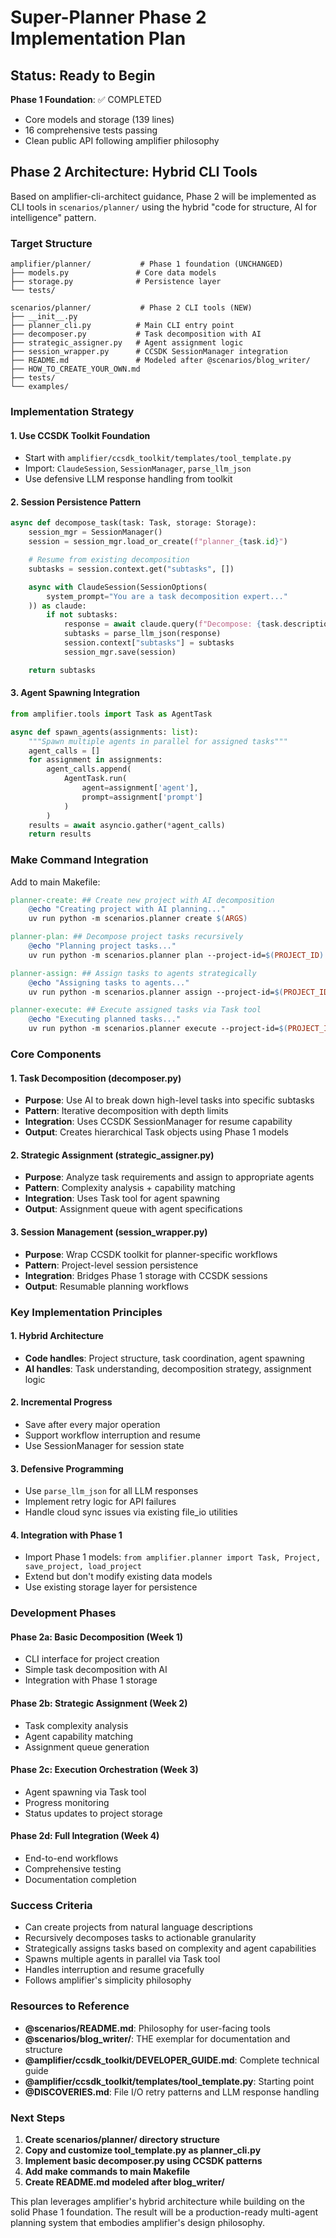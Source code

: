 # Super-Planner Phase 2 Implementation Plan

## Status: Ready to Begin

**Phase 1 Foundation**: ✅ COMPLETED
- Core models and storage (139 lines)
- 16 comprehensive tests passing
- Clean public API following amplifier philosophy

## Phase 2 Architecture: Hybrid CLI Tools

Based on amplifier-cli-architect guidance, Phase 2 will be implemented as CLI tools in `scenarios/planner/` using the hybrid "code for structure, AI for intelligence" pattern.

### Target Structure

```
amplifier/planner/           # Phase 1 foundation (UNCHANGED)
├── models.py               # Core data models
├── storage.py              # Persistence layer
└── tests/

scenarios/planner/           # Phase 2 CLI tools (NEW)
├── __init__.py
├── planner_cli.py          # Main CLI entry point
├── decomposer.py           # Task decomposition with AI
├── strategic_assigner.py   # Agent assignment logic
├── session_wrapper.py      # CCSDK SessionManager integration
├── README.md               # Modeled after @scenarios/blog_writer/
├── HOW_TO_CREATE_YOUR_OWN.md
├── tests/
└── examples/
```

### Implementation Strategy

#### 1. Use CCSDK Toolkit Foundation
- Start with `amplifier/ccsdk_toolkit/templates/tool_template.py`
- Import: `ClaudeSession`, `SessionManager`, `parse_llm_json`
- Use defensive LLM response handling from toolkit

#### 2. Session Persistence Pattern
```python
async def decompose_task(task: Task, storage: Storage):
    session_mgr = SessionManager()
    session = session_mgr.load_or_create(f"planner_{task.id}")

    # Resume from existing decomposition
    subtasks = session.context.get("subtasks", [])

    async with ClaudeSession(SessionOptions(
        system_prompt="You are a task decomposition expert..."
    )) as claude:
        if not subtasks:
            response = await claude.query(f"Decompose: {task.description}")
            subtasks = parse_llm_json(response)
            session.context["subtasks"] = subtasks
            session_mgr.save(session)

    return subtasks
```

#### 3. Agent Spawning Integration
```python
from amplifier.tools import Task as AgentTask

async def spawn_agents(assignments: list):
    """Spawn multiple agents in parallel for assigned tasks"""
    agent_calls = []
    for assignment in assignments:
        agent_calls.append(
            AgentTask.run(
                agent=assignment['agent'],
                prompt=assignment['prompt']
            )
        )
    results = await asyncio.gather(*agent_calls)
    return results
```

### Make Command Integration

Add to main Makefile:
```makefile
planner-create: ## Create new project with AI decomposition
	@echo "Creating project with AI planning..."
	uv run python -m scenarios.planner create $(ARGS)

planner-plan: ## Decompose project tasks recursively
	@echo "Planning project tasks..."
	uv run python -m scenarios.planner plan --project-id=$(PROJECT_ID)

planner-assign: ## Assign tasks to agents strategically
	@echo "Assigning tasks to agents..."
	uv run python -m scenarios.planner assign --project-id=$(PROJECT_ID)

planner-execute: ## Execute assigned tasks via Task tool
	@echo "Executing planned tasks..."
	uv run python -m scenarios.planner execute --project-id=$(PROJECT_ID)
```

### Core Components

#### 1. Task Decomposition (decomposer.py)
- **Purpose**: Use AI to break down high-level tasks into specific subtasks
- **Pattern**: Iterative decomposition with depth limits
- **Integration**: Uses CCSDK SessionManager for resume capability
- **Output**: Creates hierarchical Task objects using Phase 1 models

#### 2. Strategic Assignment (strategic_assigner.py)
- **Purpose**: Analyze task requirements and assign to appropriate agents
- **Pattern**: Complexity analysis + capability matching
- **Integration**: Uses Task tool for agent spawning
- **Output**: Assignment queue with agent specifications

#### 3. Session Management (session_wrapper.py)
- **Purpose**: Wrap CCSDK toolkit for planner-specific workflows
- **Pattern**: Project-level session persistence
- **Integration**: Bridges Phase 1 storage with CCSDK sessions
- **Output**: Resumable planning workflows

### Key Implementation Principles

#### 1. Hybrid Architecture
- **Code handles**: Project structure, task coordination, agent spawning
- **AI handles**: Task understanding, decomposition strategy, assignment logic

#### 2. Incremental Progress
- Save after every major operation
- Support workflow interruption and resume
- Use SessionManager for session state

#### 3. Defensive Programming
- Use `parse_llm_json` for all LLM responses
- Implement retry logic for API failures
- Handle cloud sync issues via existing file_io utilities

#### 4. Integration with Phase 1
- Import Phase 1 models: `from amplifier.planner import Task, Project, save_project, load_project`
- Extend but don't modify existing data models
- Use existing storage layer for persistence

### Development Phases

#### Phase 2a: Basic Decomposition (Week 1)
- CLI interface for project creation
- Simple task decomposition with AI
- Integration with Phase 1 storage

#### Phase 2b: Strategic Assignment (Week 2)
- Task complexity analysis
- Agent capability matching
- Assignment queue generation

#### Phase 2c: Execution Orchestration (Week 3)
- Agent spawning via Task tool
- Progress monitoring
- Status updates to project storage

#### Phase 2d: Full Integration (Week 4)
- End-to-end workflows
- Comprehensive testing
- Documentation completion

### Success Criteria

- Can create projects from natural language descriptions
- Recursively decomposes tasks to actionable granularity
- Strategically assigns tasks based on complexity and agent capabilities
- Spawns multiple agents in parallel via Task tool
- Handles interruption and resume gracefully
- Follows amplifier's simplicity philosophy

### Resources to Reference

- **@scenarios/README.md**: Philosophy for user-facing tools
- **@scenarios/blog_writer/**: THE exemplar for documentation and structure
- **@amplifier/ccsdk_toolkit/DEVELOPER_GUIDE.md**: Complete technical guide
- **@amplifier/ccsdk_toolkit/templates/tool_template.py**: Starting point
- **@DISCOVERIES.md**: File I/O retry patterns and LLM response handling

### Next Steps

1. **Create scenarios/planner/ directory structure**
2. **Copy and customize tool_template.py as planner_cli.py**
3. **Implement basic decomposer.py using CCSDK patterns**
4. **Add make commands to main Makefile**
5. **Create README.md modeled after blog_writer/**

This plan leverages amplifier's hybrid architecture while building on the solid Phase 1 foundation. The result will be a production-ready multi-agent planning system that embodies amplifier's design philosophy.